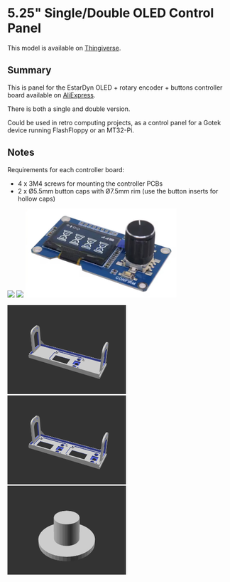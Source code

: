 # 5.25" Single/Double OLED Control Panel

This model is available on [Thingiverse](https://www.thingiverse.com/thing:).

## Summary

This is panel for the EstarDyn OLED + rotary encoder + buttons controller board available on [AliExpress](https://www.aliexpress.com/w/wholesale-Estardyn-1.3%2525252dinch-OLED-Module.html). 

There is both a single and double version.

Could be used in retro computing projects, as a control panel for a Gotek device running FlashFloppy or an MT32-Pi.

## Notes

Requirements for each controller board:

* 4 x 3M4 screws for mounting the controller PCBs
* 2 x Ø5.5mm button caps with Ø7.5mm rim (use the button inserts for hollow caps)

<a href="front.jpg"><img src="front.jpg" style="height:200px;width:auto;" /></a>
<a href="back.jpg"><img src="back.jpg" style="height:200px;width:auto;" /></a>
<a href="estardyn-oled-thing.jpg"><img src="estardyn-oled-thing.jpg" alt="Photo of the Estardyn controller" style="height:200px;width:auto;" /></a>

<a href="single.png"><img src="single.png" style="height:200px;width:auto;" /></a>
<a href="double.png"><img src="double.png" style="height:200px;width:auto;" /></a>
<a href="button-insert.png"><img src="button-inserts.png" style="height:200px;width:auto;" /></a>
